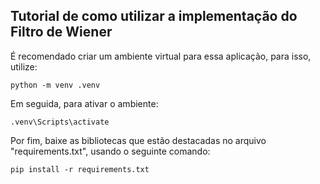 
## Tutorial de como utilizar a implementação do Filtro de Wiener  


 É recomendado criar um ambiente virtual para essa aplicação, para isso, utilize:  
 
 ```python -m venv .venv```  
 
 Em seguida, para ativar o ambiente:  
 
 ```.venv\Scripts\activate```  
 
 Por fim, baixe as bibliotecas que estão destacadas no arquivo "requirements.txt", usando o seguinte comando:  
 
 ```pip install -r requirements.txt```

 
